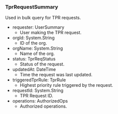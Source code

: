 ### TprRequestSummary
Used in bulk query for TPR requests.

- requester: UserSummary
  - User making the TPR request.
- orgId: System.String
  - ID of the org.
- orgName: System.String
  - Name of the org.
- status: TprReqStatus
  - Status of the request.
- updatedAt: DateTime
  - Time the request was last updated.
- triggeredTprRule: TprRule
  - Highest priority rule triggered by the request.
- requestId: System.String
  - TPR Request ID.
- operations: AuthorizedOps
  - Authorized operations.
